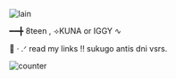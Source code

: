 ![lain](https://github.com/user-attachments/assets/ebc31287-3d46-4e4f-a114-ac3470fa0781)

━━╋ 8teen , ⟢KUNA or IGGY     ∿

   🪽      ‧ .ᐟ    read my links !!  sukugo antis dni  vsrs.

![counter](https://komarev.com/ghpvc/?username=KYABAHO&label=HOW+MANY+ANGELS+VIEWED_MY+PAGE)


